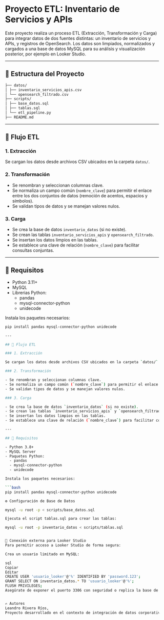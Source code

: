 # Proyecto ETL: Inventario de Servicios y APIs

Este proyecto realiza un proceso ETL (Extracción, Transformación y Carga) para integrar datos de dos fuentes distintas: un inventario de servicios y APIs, y registros de OpenSearch. Los datos son limpiados, normalizados y cargados a una base de datos MySQL para su análisis y visualización posterior, por ejemplo en Looker Studio.

---

## 📁 Estructura del Proyecto

```bash
├── datos/
│ ├── inventario_servicios_apis.csv
│ └── opensearch_filtrado.csv
├── scripts/
│ ├── base_datos.sql
│ ├── tablas.sql
│ └── etl_pipeline.py
├── README.md
```

---

## 🚀 Flujo ETL

### 1. Extracción
Se cargan los datos desde archivos CSV ubicados en la carpeta `datos/`.

### 2. Transformación
- Se renombran y seleccionan columnas clave.
- Se normaliza un campo común (`nombre_clave`) para permitir el enlace entre los dos conjuntos de datos (remoción de acentos, espacios y símbolos).
- Se validan tipos de datos y se manejan valores nulos.

### 3. Carga
- Se crea la base de datos `inventario_datos` (si no existe).
- Se crean las tablas `inventario_servicios_apis` y `opensearch_filtrado`.
- Se insertan los datos limpios en las tablas.
- Se establece una clave de relación (`nombre_clave`) para facilitar consultas conjuntas.

---

## 🧰 Requisitos

- Python 3.11+
- MySQL
- Librerias Python:
  - pandas
  - mysql-connector-python
  - unidecode

Instala los paquetes necesarios:

```bash
pip install pandas mysql-connector-python unidecode

---

## 🚀 Flujo ETL

### 1. Extracción

Se cargan los datos desde archivos CSV ubicados en la carpeta `datos/`.

### 2. Transformación

- Se renombran y seleccionan columnas clave.
- Se normaliza un campo común (`nombre_clave`) para permitir el enlace entre los dos conjuntos de datos (remoción de acentos, espacios y símbolos).
- Se validan tipos de datos y se manejan valores nulos.

### 3. Carga

- Se crea la base de datos `inventario_datos` (si no existe).
- Se crean las tablas `inventario_servicios_apis` y `opensearch_filtrado`.
- Se insertan los datos limpios en las tablas.
- Se establece una clave de relación (`nombre_clave`) para facilitar consultas conjuntas.

---

## 🧰 Requisitos

- Python 3.8+
- MySQL Server
- Paquetes Python:
  - pandas
  - mysql-connector-python
  - unidecode

Instala los paquetes necesarios:

```bash
pip install pandas mysql-connector-python unidecode

⚙️ Configuración de Base de Datos

mysql -u root -p < scripts/base_datos.sql

Ejecuta el script tablas.sql para crear las tablas:

mysql -u root -p inventario_datos < scripts/tablas.sql


🔐 Conexión externa para Looker Studio
Para permitir acceso a Looker Studio de forma segura:

Crea un usuario limitado en MySQL:

sql
Copiar
Editar
CREATE USER 'usuario_looker'@'%' IDENTIFIED BY 'password.123';
GRANT SELECT ON inventario_datos.* TO 'usuario_looker'@'%';
FLUSH PRIVILEGES;
Asegúrate de exponer el puerto 3306 con seguridad o replica la base de datos a un servidor en la nube (Google Cloud SQL, PlanetScale, etc.).


✍️ Autores
Leandro Rivera Ríos, 
Proyecto desarrollado en el contexto de integración de datos corporativos para análisis y visualización de consumo de APIs y servicios.

